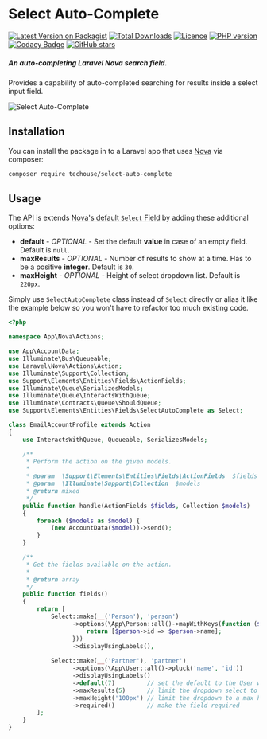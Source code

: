 # Select Auto-Complete

[![Latest Version on Packagist](https://img.shields.io/packagist/v/techouse/select-auto-complete.svg?style=flat)](https://packagist.org/packages/techouse/select-auto-complete)
[![Total Downloads](https://img.shields.io/packagist/dt/techouse/select-auto-complete.svg?style=flat)](https://packagist.org/packages/techouse/select-auto-complete)
[![Licence](https://img.shields.io/packagist/l/techouse/select-auto-complete.svg)](https://packagist.org/packages/techouse/select-auto-complete)
[![PHP version](https://img.shields.io/packagist/php-v/techouse/select-auto-complete/dev-master.svg)](https://packagist.org/packages/techouse/select-auto-complete)
[![Codacy Badge](https://api.codacy.com/project/badge/Grade/341fada481f84c1ca65b6c6890d65c8c)](https://www.codacy.com/manual/techouse/select-auto-complete?utm_source=github.com&amp;utm_medium=referral&amp;utm_content=techouse/select-auto-complete&amp;utm_campaign=Badge_Grade)
[![GitHub stars](https://img.shields.io/github/stars/techouse/select-auto-complete.svg?style=social&label=Star&maxAge=2592000)](https://github.com/techouse/select-auto-complete/stargazers)


##### An auto-completing Laravel Nova search field.

Provides a capability of auto-completed searching for results inside a select input field.

![Select Auto-Complete](./screenshot.png)


## Installation

You can install the package in to a Laravel app that uses [Nova](https://nova.laravel.com) via composer:

```bash
composer require techouse/select-auto-complete
```

## Usage

The API is extends [Nova's default `Select` Field](https://nova.laravel.com/docs/1.0/resources/fields.html#select-field) by adding these additional options:
* __default__ - _OPTIONAL_ - Set the default __value__ in case of an empty field. Default is `null`.
* __maxResults__ - _OPTIONAL_ - Number of results to show at a time. Has to be a positive __integer__. Default is `30`.
* __maxHeight__ - _OPTIONAL_ - Height of select dropdown list. Default is `220px`.

Simply use `SelectAutoComplete` class instead of `Select` directly or alias it like the example below so you won't have to refactor too much existing code.

```php
<?php

namespace App\Nova\Actions;

use App\AccountData;
use Illuminate\Bus\Queueable;
use Laravel\Nova\Actions\Action;
use Illuminate\Support\Collection;
use Support\Elements\Entities\Fields\ActionFields;
use Illuminate\Queue\SerializesModels;
use Illuminate\Queue\InteractsWithQueue;
use Illuminate\Contracts\Queue\ShouldQueue;
use Support\Elements\Entities\Fields\SelectAutoComplete as Select;

class EmailAccountProfile extends Action
{
    use InteractsWithQueue, Queueable, SerializesModels;

    /**
     * Perform the action on the given models.
     *
     * @param  \Support\Elements\Entities\Fields\ActionFields  $fields
     * @param  \Illuminate\Support\Collection  $models
     * @return mixed
     */
    public function handle(ActionFields $fields, Collection $models)
    {
        foreach ($models as $model) {
            (new AccountData($model))->send();
        }
    }

    /**
     * Get the fields available on the action.
     *
     * @return array
     */
    public function fields()
    {
        return [
            Select::make(__('Person'), 'person')
                  ->options(\App\Person::all()->mapWithKeys(function ($person) {
                      return [$person->id => $person->name];
                  }))
                  ->displayUsingLabels(),
                  
            Select::make(__('Partner'), 'partner')
                  ->options(\App\User::all()->pluck('name', 'id'))
                  ->displayUsingLabels()
                  ->default(7)         // set the default to the User with the ID 7
                  ->maxResults(5)      // limit the dropdown select to a max of 5 hits
                  ->maxHeight('100px') // limit the dropdown to a max height of 100px
                  ->required()         // make the field required
        ];
    }
}
```
